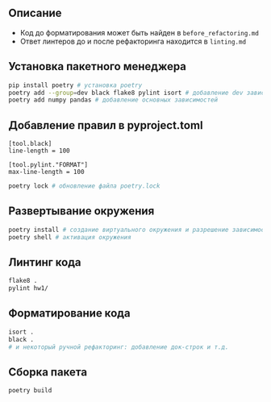 ## Описание
* Код до форматирования может быть найден в `before_refactoring.md`
* Ответ линтеров до и после рефакторинга находится в `linting.md`

## Установка пакетного менеджера

```bash
pip install poetry # установка poetry
poetry add --group=dev black flake8 pylint isort # добавление dev зависимостей
poetry add numpy pandas # добавление основных зависимостей
```

## Добавление правил в pyproject.toml
```
[tool.black]
line-length = 100

[tool.pylint."FORMAT"]
max-line-length = 100
```
```bash
poetry lock # обновление файла poetry.lock
```

## Развертывание окружения
```bash
poetry install # создание виртуального окружения и разрешение зависимостей
poetry shell # активация окружения
```

## Линтинг кода
```bash
flake8 .
pylint hw1/
```

## Форматирование кода
```bash
isort . 
black .
# и некоторый ручной рефакторинг: добавление док-строк и т.д.
```

## Сборка пакета
```bash
poetry build
```
